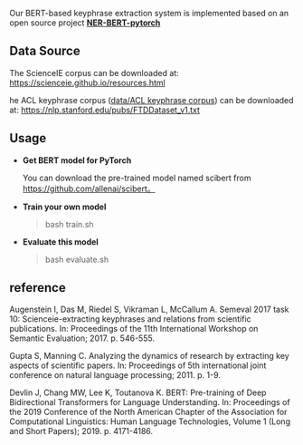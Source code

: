 ﻿Our BERT-based keyphrase extraction system is implemented based on an open source project **[NER-BERT-pytorch](https://github.com/lemonhu/NER-BERT-pytorch)**

## Data Source

The ScienceIE corpus can be downloaded at:
https://scienceie.github.io/resources.html

he ACL keyphrase corpus ([data/ACL keyphrase corpus](https://github.com/RingoTC/BERT-NER-ScienceIE/tree/master/data/ACL-keyphrase-corpus)) can be downloaded at:
https://nlp.stanford.edu/pubs/FTDDataset_v1.txt

## Usage

- **Get BERT model for PyTorch**

  You can download the pre-trained model named scibert from https://github.com/allenai/scibert。

- **Train your own model**

  >  bash train.sh

- **Evaluate this model**

  > bash evaluate.sh

## reference

Augenstein I, Das M, Riedel S, Vikraman L, McCallum A. Semeval 2017 task 10:
Scienceie-extracting keyphrases and relations from scientific publications. In:
Proceedings of the 11th International Workshop on Semantic Evaluation; 2017. p.
546-555.

Gupta S, Manning C. Analyzing the dynamics of research by extracting key
aspects of scientific papers. In: Proceedings of 5th international joint conference
on natural language processing; 2011. p. 1-9.

Devlin J, Chang MW, Lee K, Toutanova K. BERT: Pre-training of Deep
Bidirectional Transformers for Language Understanding. In: Proceedings of the
2019 Conference of the North American Chapter of the Association for
Computational Linguistics: Human Language Technologies, Volume 1 (Long and
Short Papers); 2019. p. 4171-4186.
